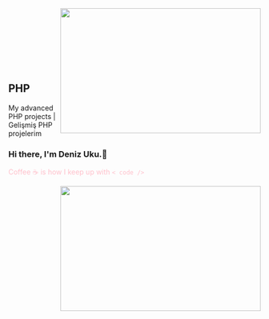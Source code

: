 <img src="https://media.giphy.com/media/ZVik7pBtu9dNS/source.gif" align="right" width="400" height="250">


<br />
<br />
<br />
<br />
<br />
<br />
<br />

## PHP
My advanced PHP projects |  Gelişmiş PHP projelerim

### Hi there, I'm Deniz Uku.👋

<font color="pink">Coffee ☕ is how I keep up with `< code />` </font>

<img src="https://media.giphy.com/media/fV0oSDsZ4UgdW/source.gif" align="right" width="400" height="250">






